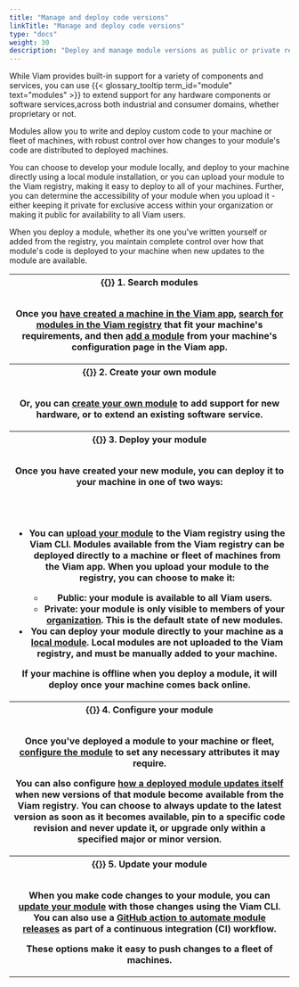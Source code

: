 ```yaml
---
title: "Manage and deploy code versions"
linkTitle: "Manage and deploy code versions"
type: "docs"
weight: 30
description: "Deploy and manage module versions as public or private resources with the Viam CLI."
---
```


While Viam provides built-in support for a variety of components and services, you can use {{< glossary_tooltip term_id="module" text="modules" >}} to extend support for any hardware components or software services,across both industrial and consumer domains, whether proprietary or not.

Modules allow you to write and deploy custom code to your machine or fleet of machines, with robust control over how changes to your module's code are distributed to deployed machines.

You can choose to develop your module locally, and deploy to your machine directly using a local module installation, or you can upload your module to the Viam registry, making it easy to deploy to all of your machines.
Further, you can determine the accessibility of your module when you upload it - either keeping it private for exclusive access within your organization or making it public for availability to all Viam users.

When you deploy a module, whether its one you've written yourself or added from the registry, you maintain complete control over how that module's code is deployed to your machine when new updates to the module are available.

<table>
  <tr>
    <th>{{<imgproc src="/ml/collect.svg" class="fill alignleft" style="max-width: 150px" alt="ml collect icon">}}
      <b>1. Search modules</b>
      <br><br>
      <p>Once you <a href="/fleet/machines/#add-a-new-robot">have created a machine in the Viam app</a>, <a href="/registry/configure/">search for modules in the Viam registry</a> that fit your machine's requirements, and then <a href="/registry/configure/#add-a-modular-resource-from-the-viam-registry">add a module</a> from your machine's configuration page in the Viam app.</p>
    </th>
  </tr>
  <tr>
    <th>{{<imgproc src="/ml/configure.svg" class="fill alignleft" style="max-width: 150px" declaredimensions=true alt="ml configure icon">}}
      <b>2. Create your own module</b>
      <br><br>
      <p>Or, you can <a href="https://docs.viam.com/registry/create/">create your own module</a> to add support for new hardware, or to extend an existing software service.</p>
    </th>
  </tr>
  <tr>
    <th>{{<imgproc src="/ml/deploy.svg" class="fill alignleft" style="max-width: 150px" declaredimensions=true alt="ml deploy icon">}}
      <b>3. Deploy your module</b>
      <br><br>
       <p>Once you have created your new module, you can deploy it to your machine in one of two ways:</p><br><br>
        <ul>
            <li>
            You can <a href="/registry/upload/">upload your module</a> to the Viam registry using the Viam CLI. Modules available from the Viam registry can be deployed directly to a machine or fleet of machines from the Viam app. When you upload your module to the registry, you can choose to make it:
            </li>
            <ul>
                <li>
                    <b>Public:</b> your module is available to all Viam users.
                </li>
                <li>
                    <b>Private:</b> your module is only visible to members of your <a href="/fleet/organizations/">organization</a>. This is the default state of new modules.
                </li>
            </ul>
            <li>
                You can deploy your module directly to your machine as a <a href="/registry/configure/#local-modules">local module</a>. Local modules are not uploaded to the Viam registry, and must be manually added to your machine.
            </li>
        </ul>
        <p> If your machine is offline when you deploy a module, it will deploy once your machine comes back online.</p>
    </th>
  </tr>
  <tr>
    <th>{{<imgproc src="/ml/configure.svg" class="fill alignleft" style="max-width: 150px" declaredimensions=true alt="ml deploy icon">}}
      <b>4. Configure your module
      <br><br>
      <p>Once you've deployed a module to your machine or fleet, <a href="https://docs.viam.com/registry/configure/#edit-the-configuration-of-a-module-from-the-viam-registry">configure the module</a> to set any necessary attributes it may require.</p>
      <p>You can also configure <a href="/registry/configure/#configure-version-update-management-for-a-registry-module">how a deployed module updates itself</a> when new versions of that module become available from the Viam registry. You can choose to always update to  the latest version as soon as it becomes available, pin to a specific code revision and never update it, or upgrade only within a specified major or minor version.</p>
    </th>
  </tr>
  <tr>
    <th>{{<imgproc src="/services/icons/navigation.svg" class="fill alignleft" style="max-width: 150px" declaredimensions=true alt="controller icon">}}
      <b>5. Update your module</b>
      <br><br>
      <p>When you make code changes to your module, you can <a href="/registry/upload/#update-an-existing-module">update your module</a> with those changes using the Viam CLI. You can also use a <a href="/registry/upload/#update-an-existing-module-using-a-github-action">GitHub action to automate module releases</a> as part of a continuous integration (CI) workflow.</p>
      <p>These options make it easy to push changes to a fleet of machines.</p>
    </th>
  </tr>
</table>
